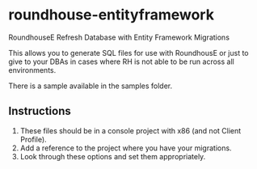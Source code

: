 roundhouse-entityframework
==========================

RoundhouseE Refresh Database with Entity Framework Migrations

This allows you to generate SQL files for use with RoundhousE or just to give to your DBAs in cases where RH is not able to be run across all environments.  
  
There is a sample available in the samples folder.  

## Instructions

1. These files should be in a console project with x86 (and not Client Profile).
1. Add a reference to the project where you have your migrations.
1. Look through these options and set them appropriately.
